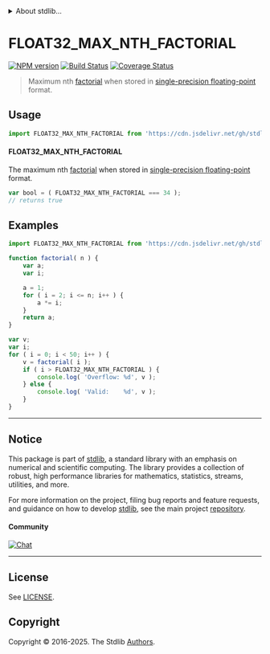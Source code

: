 <!--

@license Apache-2.0

Copyright (c) 2025 The Stdlib Authors.

Licensed under the Apache License, Version 2.0 (the "License");
you may not use this file except in compliance with the License.
You may obtain a copy of the License at

   http://www.apache.org/licenses/LICENSE-2.0

Unless required by applicable law or agreed to in writing, software
distributed under the License is distributed on an "AS IS" BASIS,
WITHOUT WARRANTIES OR CONDITIONS OF ANY KIND, either express or implied.
See the License for the specific language governing permissions and
limitations under the License.

-->


<details>
  <summary>
    About stdlib...
  </summary>
  <p>We believe in a future in which the web is a preferred environment for numerical computation. To help realize this future, we've built stdlib. stdlib is a standard library, with an emphasis on numerical and scientific computation, written in JavaScript (and C) for execution in browsers and in Node.js.</p>
  <p>The library is fully decomposable, being architected in such a way that you can swap out and mix and match APIs and functionality to cater to your exact preferences and use cases.</p>
  <p>When you use stdlib, you can be absolutely certain that you are using the most thorough, rigorous, well-written, studied, documented, tested, measured, and high-quality code out there.</p>
  <p>To join us in bringing numerical computing to the web, get started by checking us out on <a href="https://github.com/stdlib-js/stdlib">GitHub</a>, and please consider <a href="https://opencollective.com/stdlib">financially supporting stdlib</a>. We greatly appreciate your continued support!</p>
</details>

# FLOAT32_MAX_NTH_FACTORIAL

[![NPM version][npm-image]][npm-url] [![Build Status][test-image]][test-url] [![Coverage Status][coverage-image]][coverage-url] <!-- [![dependencies][dependencies-image]][dependencies-url] -->

> Maximum nth [factorial][factorial] when stored in [single-precision floating-point][ieee754] format.



<section class="usage">

## Usage

```javascript
import FLOAT32_MAX_NTH_FACTORIAL from 'https://cdn.jsdelivr.net/gh/stdlib-js/constants-float32-max-nth-factorial@deno/mod.js';
```

#### FLOAT32_MAX_NTH_FACTORIAL

The maximum nth [factorial][factorial] when stored in [single-precision floating-point][ieee754] format.

```javascript
var bool = ( FLOAT32_MAX_NTH_FACTORIAL === 34 );
// returns true
```

</section>

<!-- /.usage -->

<section class="examples">

## Examples

<!-- eslint no-undef: "error" -->

```javascript
import FLOAT32_MAX_NTH_FACTORIAL from 'https://cdn.jsdelivr.net/gh/stdlib-js/constants-float32-max-nth-factorial@deno/mod.js';

function factorial( n ) {
    var a;
    var i;

    a = 1;
    for ( i = 2; i <= n; i++ ) {
        a *= i;
    }
    return a;
}

var v;
var i;
for ( i = 0; i < 50; i++ ) {
    v = factorial( i );
    if ( i > FLOAT32_MAX_NTH_FACTORIAL ) {
        console.log( 'Overflow: %d', v );
    } else {
        console.log( 'Valid:    %d', v );
    }
}
```

</section>

<!-- /.examples -->

<!-- C interface documentation. -->



<!-- Section for related `stdlib` packages. Do not manually edit this section, as it is automatically populated. -->

<section class="related">

</section>

<!-- /.related -->

<!-- Section for all links. Make sure to keep an empty line after the `section` element and another before the `/section` close. -->


<section class="main-repo" >

* * *

## Notice

This package is part of [stdlib][stdlib], a standard library with an emphasis on numerical and scientific computing. The library provides a collection of robust, high performance libraries for mathematics, statistics, streams, utilities, and more.

For more information on the project, filing bug reports and feature requests, and guidance on how to develop [stdlib][stdlib], see the main project [repository][stdlib].

#### Community

[![Chat][chat-image]][chat-url]

---

## License

See [LICENSE][stdlib-license].


## Copyright

Copyright &copy; 2016-2025. The Stdlib [Authors][stdlib-authors].

</section>

<!-- /.stdlib -->

<!-- Section for all links. Make sure to keep an empty line after the `section` element and another before the `/section` close. -->

<section class="links">

[npm-image]: http://img.shields.io/npm/v/@stdlib/constants-float32-max-nth-factorial.svg
[npm-url]: https://npmjs.org/package/@stdlib/constants-float32-max-nth-factorial

[test-image]: https://github.com/stdlib-js/constants-float32-max-nth-factorial/actions/workflows/test.yml/badge.svg?branch=main
[test-url]: https://github.com/stdlib-js/constants-float32-max-nth-factorial/actions/workflows/test.yml?query=branch:main

[coverage-image]: https://img.shields.io/codecov/c/github/stdlib-js/constants-float32-max-nth-factorial/main.svg
[coverage-url]: https://codecov.io/github/stdlib-js/constants-float32-max-nth-factorial?branch=main

<!--

[dependencies-image]: https://img.shields.io/david/stdlib-js/constants-float32-max-nth-factorial.svg
[dependencies-url]: https://david-dm.org/stdlib-js/constants-float32-max-nth-factorial/main

-->

[chat-image]: https://img.shields.io/gitter/room/stdlib-js/stdlib.svg
[chat-url]: https://app.gitter.im/#/room/#stdlib-js_stdlib:gitter.im

[stdlib]: https://github.com/stdlib-js/stdlib

[stdlib-authors]: https://github.com/stdlib-js/stdlib/graphs/contributors

[umd]: https://github.com/umdjs/umd
[es-module]: https://developer.mozilla.org/en-US/docs/Web/JavaScript/Guide/Modules

[deno-url]: https://github.com/stdlib-js/constants-float32-max-nth-factorial/tree/deno
[deno-readme]: https://github.com/stdlib-js/constants-float32-max-nth-factorial/blob/deno/README.md
[umd-url]: https://github.com/stdlib-js/constants-float32-max-nth-factorial/tree/umd
[umd-readme]: https://github.com/stdlib-js/constants-float32-max-nth-factorial/blob/umd/README.md
[esm-url]: https://github.com/stdlib-js/constants-float32-max-nth-factorial/tree/esm
[esm-readme]: https://github.com/stdlib-js/constants-float32-max-nth-factorial/blob/esm/README.md
[branches-url]: https://github.com/stdlib-js/constants-float32-max-nth-factorial/blob/main/branches.md

[stdlib-license]: https://raw.githubusercontent.com/stdlib-js/constants-float32-max-nth-factorial/main/LICENSE

[factorial]: https://en.wikipedia.org/wiki/Factorial

[ieee754]: https://en.wikipedia.org/wiki/IEEE_754-1985

<!-- <related-links> -->

<!-- </related-links> -->

</section>

<!-- /.links -->
